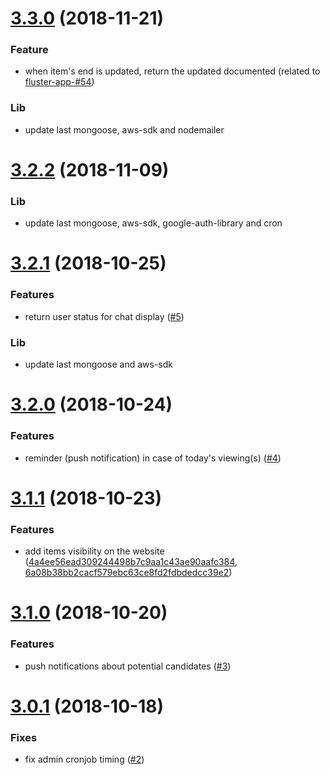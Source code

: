 <a name="3.3.0"></a>
# [3.3.0](https://github.com/fluster/fluster-backend/compare/v3.2.2...v3.3.0) (2018-11-21)

### Feature

* when item's end is updated, return the updated documented (related to [fluster-app-#54](https://github.com/fluster/fluster-app/issues/54))

### Lib

* update last mongoose, aws-sdk and nodemailer

<a name="3.2.2"></a>
# [3.2.2](https://github.com/fluster/fluster-backend/compare/v3.2.1...v3.2.2) (2018-11-09)

### Lib

* update last mongoose, aws-sdk, google-auth-library and cron

<a name="3.2.1"></a>
# [3.2.1](https://github.com/fluster/fluster-backend/compare/v3.2.0...v3.2.1) (2018-10-25)

### Features

* return user status for chat display ([#5](https://github.com/fluster/fluster-backend/issues/5))

### Lib

* update last mongoose and aws-sdk

<a name="3.2.0"></a>
# [3.2.0](https://github.com/fluster/fluster-backend/compare/v3.1.1...v3.2.0) (2018-10-24)

### Features

* reminder (push notification) in case of today's viewing(s) ([#4](https://github.com/fluster/fluster-backend/issues/4))

<a name="3.1.1"></a>
# [3.1.1](https://github.com/fluster/fluster-backend/compare/v3.1.0...v3.1.1) (2018-10-23)

### Features

* add items visibility on the website ([4a4ee56ead309244498b7c9aa1c43ae90aafc384](https://github.com/fluster/fluster-backend/commit/4a4ee56ead309244498b7c9aa1c43ae90aafc384), [6a08b38bb2cacf579ebc63ce8fd2fdbdedcc39e2](https://github.com/fluster/fluster-backend/commit/6a08b38bb2cacf579ebc63ce8fd2fdbdedcc39e2))

<a name="3.1.0"></a>
# [3.1.0](https://github.com/fluster/fluster-backend/compare/v3.0.1...v3.1.0) (2018-10-20)

### Features

* push notifications about potential candidates ([#3](https://github.com/fluster/fluster-backend/issues/3))

<a name="3.0.1"></a>
# [3.0.1](https://github.com/fluster/fluster-backend/compare/v3.0.0...v3.0.1) (2018-10-18)

### Fixes

* fix admin cronjob timing ([#2](https://github.com/fluster/fluster-backend/issues/2))
